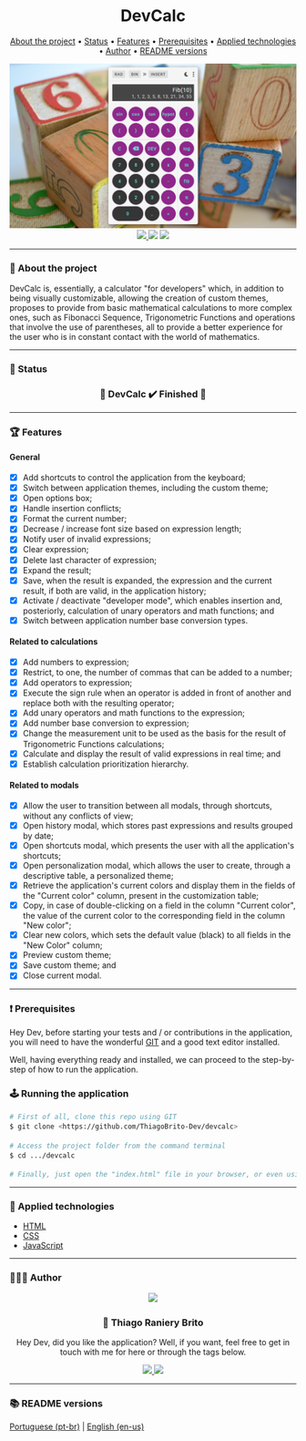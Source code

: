 <div align="center">
  <div>
    <h1>DevCalc</h1>
    <p>
      <a href="#-about-the-project">About the project</a> •
      <a href="#-status">Status</a> •
      <a href="#-features">Features</a> • 
      <a href="#%EF%B8%8F-prerequisites">Prerequisites</a> • 
      <a href="#-applied-technologies">Applied technologies</a> • 
      <a href="#-author">Author</a> •
      <a href="#-readme-versions">README versions</a>
    </p>
    <img src="./.github/devcalc.png" />
  </div>

  <div>
    <a href="https://my-devcalc.netlify.app/">
      <img src="https://api.netlify.com/api/v1/badges/3bfdc191-3a42-4a5c-ac95-c9abfc608b98/deploy-status" />
    </a>
    <img src="https://img.shields.io/github/license/ThiagoBrito-Dev/Podcastr?color=5eddd3&style=for-the-badge" />
    <img src="https://img.shields.io/static/v1?label=version&message=1.0.0&color=5eddd3&style=for-the-badge" />
  </div>
</div>

<hr>

### 🎯 About the project

<p>
  DevCalc is, essentially, a calculator "for developers" which, in addition to being visually customizable, allowing the creation of custom themes, proposes to provide from basic mathematical calculations to more complex ones, such as Fibonacci Sequence, Trigonometric Functions and operations that involve the use of parentheses, all to provide a better experience for the user who is in constant contact with the world of mathematics.
</p>

<hr>

### 🏁 Status

<h3 align="center">
  🎉 DevCalc ✔️ Finished 🎉
</h3>

<hr>

### 🏆 Features

#### General

- [x] Add shortcuts to control the application from the keyboard;
- [x] Switch between application themes, including the custom theme;
- [x] Open options box;
- [x] Handle insertion conflicts;
- [x] Format the current number;
- [x] Decrease / increase font size based on expression length;
- [x] Notify user of invalid expressions;
- [x] Clear expression;
- [x] Delete last character of expression;
- [x] Expand the result;
- [x] Save, when the result is expanded, the expression and the current result, if both are valid, in the application history;
- [x] Activate / deactivate "developer mode", which enables insertion and, posteriorly, calculation of unary operators and math functions; and
- [x] Switch between application number base conversion types.

#### Related to calculations

- [x] Add numbers to expression;
- [x] Restrict, to one, the number of commas that can be added to a number;
- [x] Add operators to expression;
- [x] Execute the sign rule when an operator is added in front of another and replace both with the resulting operator;
- [x] Add unary operators and math functions to the expression;
- [x] Add number base conversion to expression;
- [x] Change the measurement unit to be used as the basis for the result of Trigonometric Functions calculations;
- [x] Calculate and display the result of valid expressions in real time; and
- [x] Establish calculation prioritization hierarchy.

#### Related to modals

- [x] Allow the user to transition between all modals, through shortcuts, without any conflicts of view;
- [x] Open history modal, which stores past expressions and results grouped by date;
- [x] Open shortcuts modal, which presents the user with all the application's shortcuts;
- [x] Open personalization modal, which allows the user to create, through a descriptive table, a personalized theme;
- [x] Retrieve the application's current colors and display them in the fields of the "Current color" column, present in the customization table;
- [x] Copy, in case of double-clicking on a field in the column "Current color", the value of the current color to the corresponding field in the column "New color";
- [x] Clear new colors, which sets the default value (black) to all fields in the "New Color" column;
- [x] Preview custom theme;
- [x] Save custom theme; and
- [x] Close current modal.

<hr>

### ❗️ Prerequisites

Hey Dev, before starting your tests and / or contributions in the application, you will need to have the wonderful [GIT](https://git-scm.com) and a good text editor installed.

Well, having everything ready and installed, we can proceed to the step-by-step of how to run the application.

### 🕹️ Running the application

```bash
# First of all, clone this repo using GIT
$ git clone <https://github.com/ThiagoBrito-Dev/devcalc>

# Access the project folder from the command terminal
$ cd .../devcalc

# Finally, just open the "index.html" file in your browser, or even using Live Server, if you have it.
```

<hr>

### 🔮 Applied technologies

- [HTML](https://devdocs.io/html/)
- [CSS](https://devdocs.io/css/)
- [JavaScript](https://devdocs.io/javaScript/)

<hr>

### 👨🏽‍🎓 Author

<div align="center">
  <img src="https://github.com/ThiagoBrito-Dev.png" width="250px" />

  <br />

  <div>
    <h3>
      🤝 Thiago Raniery Brito
    </h3>
    <p>
      Hey Dev, did you like the application? Well, if you want, feel free to get in touch with me for here or through the tags below.
    </p>
  </div>
  
  <div>
    <a href="https://www.linkedin.com/in/thiagoranierybrito/">
      <img src="https://img.shields.io/badge/-LinkedIn-blue?style=for-the-badge&logo=Linkedin&logoColor=white&link=https://www.linkedin.com/in/thiagoranierybrito/" />
    </a>
    <a href="mailto:thiagobritotrs@gmail.com">
      <img src="https://img.shields.io/badge/-Gmail-c14438?style=for-the-badge&logo=Gmail&logoColor=white&link=mailto:thiagobritotrs@gmail.com" />
    </a>
  </div>
</div>

<hr>

### 📚 README versions

<div>
  <a href="https://github.com/ThiagoBrito-Dev/devcalc/blob/main/README.md">Portuguese (pt-br)</a>
  |   
  <a href="https://github.com/ThiagoBrito-Dev/devcalc/blob/main/README-en.md">English (en-us)</a>
</div>

